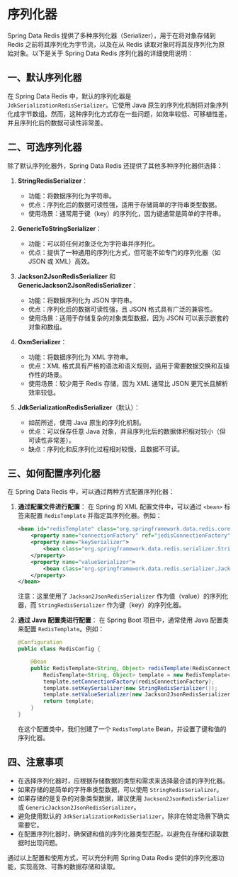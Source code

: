 # 序列化器

Spring Data Redis 提供了多种序列化器（Serializer），用于在将对象存储到 Redis 之前将其序列化为字节流，以及在从 Redis 读取对象时将其反序列化为原始对象。以下是关于 Spring Data Redis 序列化器的详细使用说明：

## 一、默认序列化器

在 Spring Data Redis 中，默认的序列化器是 `JdkSerializationRedisSerializer`。它使用 Java 原生的序列化机制将对象序列化成字节数组。然而，这种序列化方式存在一些问题，如效率较低、可移植性差，并且序列化后的数据可读性非常差。

## 二、可选序列化器

除了默认序列化器外，Spring Data Redis 还提供了其他多种序列化器供选择：

1. **StringRedisSerializer**：
   - 功能：将数据序列化为字符串。
   - 优点：序列化后的数据可读性强，适用于存储简单的字符串类型数据。
   - 使用场景：通常用于键（key）的序列化，因为键通常是简单的字符串。

2. **GenericToStringSerializer**：
   - 功能：可以将任何对象泛化为字符串并序列化。
   - 优点：提供了一种通用的序列化方式，但可能不如专门的序列化器（如 JSON 或 XML）高效。

3. **Jackson2JsonRedisSerializer** 和 **GenericJackson2JsonRedisSerializer**：
   - 功能：将数据序列化为 JSON 字符串。
   - 优点：序列化后的数据可读性强，且 JSON 格式具有广泛的兼容性。
   - 使用场景：适用于存储复杂的对象类型数据，因为 JSON 可以表示嵌套的对象和数组。

4. **OxmSerializer**：
   - 功能：将数据序列化为 XML 字符串。
   - 优点：XML 格式具有严格的语法和语义规则，适用于需要数据交换和互操作性的场景。
   - 使用场景：较少用于 Redis 存储，因为 XML 通常比 JSON 更冗长且解析效率较低。

5. **JdkSerializationRedisSerializer**（默认）：
   - 如前所述，使用 Java 原生的序列化机制。
   - 优点：可以保存任意 Java 对象，并且序列化后的数据体积相对较小（但可读性非常差）。
   - 缺点：序列化和反序列化过程相对较慢，且数据不可读。

## 三、如何配置序列化器

在 Spring Data Redis 中，可以通过两种方式配置序列化器：

1. **通过配置文件进行配置**：
   在 Spring 的 XML 配置文件中，可以通过 `<bean>` 标签来配置 `RedisTemplate` 并指定其序列化器。例如：

   ```xml
   <bean id="redisTemplate" class="org.springframework.data.redis.core.RedisTemplate">
       <property name="connectionFactory" ref="jedisConnectionFactory" />
       <property name="keySerializer">
           <bean class="org.springframework.data.redis.serializer.StringRedisSerializer" />
       </property>
       <property name="valueSerializer">
           <bean class="org.springframework.data.redis.serializer.Jackson2JsonRedisSerializer" />
       </property>
   </bean>
   ```

   注意：这里使用了 `Jackson2JsonRedisSerializer` 作为值（value）的序列化器，而 `StringRedisSerializer` 作为键（key）的序列化器。

2. **通过 Java 配置类进行配置**：
   在 Spring Boot 项目中，通常使用 Java 配置类来配置 `RedisTemplate`。例如：

   ```java
   @Configuration
   public class RedisConfig {

       @Bean
       public RedisTemplate<String, Object> redisTemplate(RedisConnectionFactory redisConnectionFactory) {
           RedisTemplate<String, Object> template = new RedisTemplate<>();
           template.setConnectionFactory(redisConnectionFactory);
           template.setKeySerializer(new StringRedisSerializer());
           template.setValueSerializer(new Jackson2JsonRedisSerializer<>(Object.class));
           return template;
       }
   }
   ```

   在这个配置类中，我们创建了一个 `RedisTemplate` Bean，并设置了键和值的序列化器。

## 四、注意事项

- 在选择序列化器时，应根据存储数据的类型和需求来选择最合适的序列化器。
- 如果存储的是简单的字符串类型数据，可以使用 `StringRedisSerializer`。
- 如果存储的是复杂的对象类型数据，建议使用 `Jackson2JsonRedisSerializer` 或 `GenericJackson2JsonRedisSerializer`。
- 避免使用默认的 `JdkSerializationRedisSerializer`，除非在特定场景下确实需要它。
- 在配置序列化器时，确保键和值的序列化器类型匹配，以避免在存储和读取数据时出现问题。

通过以上配置和使用方式，可以充分利用 Spring Data Redis 提供的序列化器功能，实现高效、可靠的数据存储和读取。
